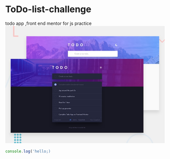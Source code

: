# ToDo-list-challenge
todo app ,front end mentor for js practice 
![todolist](design/desktop-preview.jpg)
````javascript
console.log('hello;)
````


